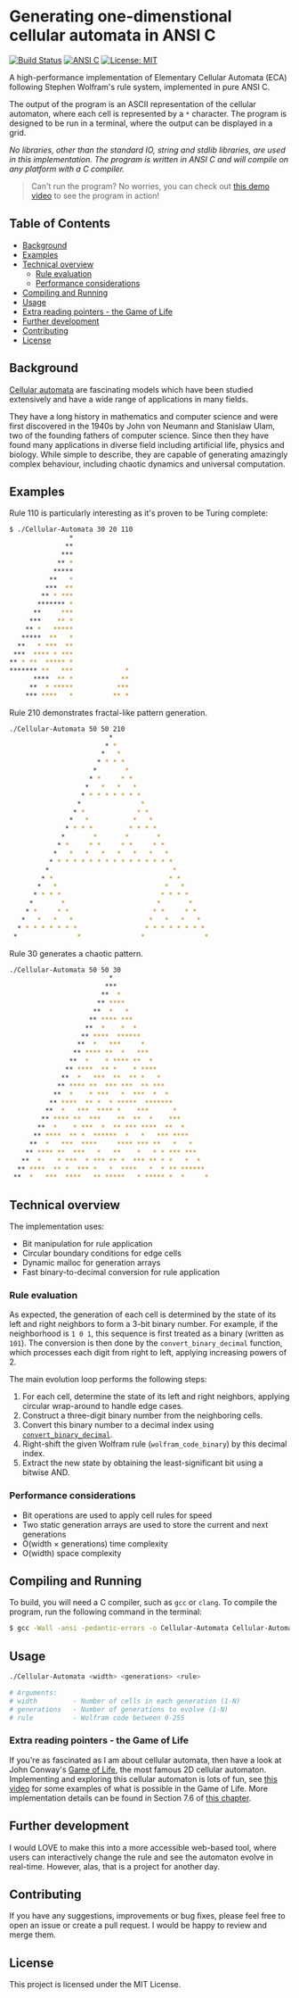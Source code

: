 # Generating one-dimenstional cellular automata in ANSI C

[![Build Status](https://img.shields.io/badge/build-passing-brightgreen.svg)](https://github.com/draggie306/cellular-automata)
[![ANSI C](https://img.shields.io/badge/ANSI-C-blue.svg)](https://en.wikipedia.org/wiki/ANSI_C)
[![License: MIT](https://img.shields.io/badge/License-MIT-yellow.svg)](https://opensource.org/licenses/MIT)

A high-performance implementation of Elementary Cellular Automata (ECA) following Stephen Wolfram's rule system, implemented in pure ANSI C.

The output of the program is an ASCII representation of the cellular automaton, where each cell is represented by a `*` character. The program is designed to be run in a terminal, where the output can be displayed in a grid.

*No libraries, other than the standard IO, string and stdlib libraries, are used in this implementation. The program is written in ANSI C and will compile on any platform with a C compiler.*

>Can't run the program? No worries, you can check out [this demo video](https://youtu.be/F4OrqiIg3Lc) to see the program in action!

## Table of Contents
- [Background](#background)
- [Examples](#examples)
- [Technical overview](#technical-overview)
  - [Rule evaluation](#rule-evaluation)
  - [Performance considerations](#performance-considerations)
- [Compiling and Running](#compiling-and-running)
- [Usage](#usage)
- [Extra reading pointers - the Game of Life](#extra-reading-pointers---the-game-of-life)
- [Further development](#further-development)
- [Contributing](#contributing)
- [License](#license)

## Background

[Cellular automata](https://en.wikipedia.org/wiki/Cellular_automaton) are fascinating models which have been studied extensively and have a wide range of applications in many fields. 

They have a long history in mathematics and computer science and were first discovered in the 1940s by John von Neumann and Stanislaw Ulam, two of the founding fathers of computer science. Since then they have found many applications in diverse field including artificial life, physics and biology. While simple to describe, they are capable of generating amazingly complex behaviour, including chaotic dynamics and universal computation.


## Examples
Rule 110 is particularly interesting as it's proven to be Turing complete:
```bash
$ ./Cellular-Automata 30 20 110
               *
              **
             ***
            ** *
           *****
          **   *
         ***  **
        ** * ***
       ******* *
      **     ***
     ***    ** *
    ** *   *****
   *****  **   *
  **   * ***  **
 ***  **** * ***
** * **  ***** *
******* **   ***             *
      ****  ** *            **
     **  * *****           ***
    *** ****   *          ** *
```

Rule 210 demonstrates fractal-like pattern generation.
```bash
./Cellular-Automata 50 50 210
                         *                        
                        * *                       
                       *   *                      
                      * * * *                     
                     *       *                    
                    * *     * *                   
                   *   *   *   *                  
                  * * * * * * * *                 
                 *               *                
                * *             * *               
               *   *           *   *              
              * * * *         * * * *             
             *       *       *       *            
            * *     * *     * *     * *           
           *   *   *   *   *   *   *   *          
          * * * * * * * * * * * * * * * *         
         *                               *        
        * *                             * *       
       *   *                           *   *      
      * * * *                         * * * *     
     *       *                       *       *    
    * *     * *                     * *     * *   
   *   *   *   *                   *   *   *   *  
  * * * * * * * *                 * * * * * * * * 
 *               *               *               *
```

Rule 30 generates a chaotic pattern.
```bash
./Cellular-Automata 50 50 30
                         *                        
                        ***                       
                       **  *                      
                      ** ****                     
                     **  *   *                    
                    ** **** ***                   
                   **  *    *  *                  
                  ** ****  ******                 
                 **  *   ***     *                
                ** **** **  *   ***               
               **  *    * **** **  *              
              ** ****  ** *    * ****             
             **  *   ***  **  ** *   *            
            ** **** **  *** ***  ** ***           
           **  *    * ***   *  ***  *  *          
          ** ****  ** *  * *****  *******         
         **  *   ***  **** *    ***      *        
        ** **** **  ***    **  **  *    ***       
       **  *    * ***  *  ** *** ****  **  *      
      ** ****  ** *  ******  *   *   *** ****     
     **  *   ***  ****     **** *** **   *   *    
    ** **** **  ***   *   **    *   * * *** ***   
   **  *    * ***  * *** ** *  *** ** * *   *  *  
  ** ****  ** *  *** *   *  ****   *  * ** ****** 
 **  *   ***  ****   ** *****   * ***** *  *     *
 ```


## Technical overview

The implementation uses:
- Bit manipulation for rule application
- Circular boundary conditions for edge cells
- Dynamic malloc for generation arrays
- Fast binary-to-decimal conversion for rule application

### Rule evaluation

As expected, the generation of each cell is determined by the state of its left and right neighbors to form a 3-bit binary number. For example, if the neighborhood is `1 0 1`, this sequence is first treated as a binary (written as `101`). The conversion is then done by the `convert_binary_decimal` function, which processes each digit from right to left, applying increasing powers of 2.


The main evolution loop performs the following steps:
1. For each cell, determine the state of its left and right neighbors, applying circular wrap-around to handle edge cases.
2. Construct a three-digit binary number from the neighboring cells.  
3. Convert this binary number to a decimal index using [`convert_binary_decimal`](Cellular-Automata.c#L123).
4. Right-shift the given Wolfram rule (`wolfram_code_binary`) by this decimal index.  
5. Extract the new state by obtaining the least-significant bit using a bitwise AND.


### Performance considerations
- Bit operations are used to apply cell rules for speed
- Two static generation arrays are used to store the current and next generations
- O(width × generations) time complexity
- O(width) space complexity

## Compiling and Running

To build, you will need a C compiler, such as `gcc` or `clang`. To compile the program, run the following command in the terminal:

```sh
$ gcc -Wall -ansi -pedantic-errors -o Cellular-Automata Cellular-Automata.c
```

## Usage
```bash
./Cellular-Automata <width> <generations> <rule>

# Arguments:
# width         - Number of cells in each generation (1-N)
# generations   - Number of generations to evolve (1-N) 
# rule          - Wolfram code between 0-255
```

### Extra reading pointers - the Game of Life

If you're as fascinated as I am about cellular automata, then have a look at John Conway's [Game of Life](https://en.wikipedia.org/wiki/Conway%27s_Game_of_Life), the most famous 2D cellular automaton. Implementing and exploring this cellular automaton is lots of fun, see [this video](https://www.youtube.com/watch?v=C2vgICfQawE) for some examples of what is possible in the Game of Life. More implementation details can be found in Section 7.6 of [this chapter](http://natureofcode.com/book/chapter-7-cellular-automata/).


## Further development
I would LOVE to make this into a more accessible web-based tool, where users can interactively change the rule and see the automaton evolve in real-time. However, alas, that is a project for another day. 


## Contributing
If you have any suggestions, improvements or bug fixes, please feel free to open an issue or create a pull request. I would be happy to review and merge them.

## License
This project is licensed under the MIT License.